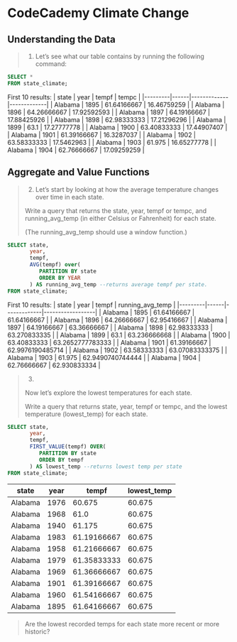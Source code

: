 # CodeCademy Climate Change
## Understanding the Data
> 1. Let’s see what our table contains by running the following command:

```SQL
SELECT * 
FROM state_climate;

```

First 10 results:
| state   | year | tempf       | tempc       |
|---------|------|-------------|-------------|
| Alabama | 1895 | 61.64166667 | 16.46759259 |
| Alabama | 1896 | 64.26666667 | 17.92592593 |
| Alabama | 1897 | 64.19166667 | 17.88425926 |
| Alabama | 1898 | 62.98333333 | 17.21296296 |
| Alabama | 1899 | 63.1        | 17.27777778 |
| Alabama | 1900 | 63.40833333 | 17.44907407 |
| Alabama | 1901 | 61.39166667 | 16.3287037  |
| Alabama | 1902 | 63.58333333 | 17.5462963  |
| Alabama | 1903 | 61.975      | 16.65277778 |
| Alabama | 1904 | 62.76666667 | 17.09259259 |
 

## Aggregate and Value Functions
>2. Let’s start by looking at how the average temperature changes over time in each state.
>
>Write a query that returns the state, year, tempf or tempc, and running_avg_temp (in either Celsius or Fahrenheit) for each state.
>
>(The running_avg_temp should use a window function.)

```SQL
SELECT state, 
       year,
       tempf,
       AVG(tempf) over(
          PARTITION BY state
          ORDER BY YEAR
       ) AS running_avg_temp --returns average tempf per state.
FROM state_climate;

```

First 10 results:
| state   | year | tempf       | running_avg_temp |
|---------|------|-------------|------------------|
| Alabama | 1895 | 61.64166667 | 61.64166667      |
| Alabama | 1896 | 64.26666667 | 62.95416667      |
| Alabama | 1897 | 64.19166667 | 63.36666667      |
| Alabama | 1898 | 62.98333333 | 63.270833335     |
| Alabama | 1899 | 63.1        | 63.236666668     |
| Alabama | 1900 | 63.40833333 | 63.2652777783333 |
| Alabama | 1901 | 61.39166667 | 62.9976190485714 |
| Alabama | 1902 | 63.58333333 | 63.07083333375   |
| Alabama | 1903 | 61.975      | 62.9490740744444 |
| Alabama | 1904 | 62.76666667 | 62.930833334     |

>3.
>Now let’s explore the lowest temperatures for each state.
>
>Write a query that returns state, year, tempf or tempc, and the lowest temperature (lowest_temp) for each state.

```SQL
SELECT state,
       year,
       tempf,
       FIRST_VALUE(tempf) OVER(
          PARTITION BY state
          ORDER BY tempf
       ) AS lowest_temp --returns lowest temp per state
FROM state_climate;
```
| state   | year | tempf       | lowest_temp |
|---------|------|-------------|-------------|
| Alabama | 1976 | 60.675      | 60.675      |
| Alabama | 1968 | 61.0        | 60.675      |
| Alabama | 1940 | 61.175      | 60.675      |
| Alabama | 1983 | 61.19166667 | 60.675      |
| Alabama | 1958 | 61.21666667 | 60.675      |
| Alabama | 1979 | 61.35833333 | 60.675      |
| Alabama | 1969 | 61.36666667 | 60.675      |
| Alabama | 1901 | 61.39166667 | 60.675      |
| Alabama | 1960 | 61.54166667 | 60.675      |
| Alabama | 1895 | 61.64166667 | 60.675      |

>Are the lowest recorded temps for each state more recent or more historic?

